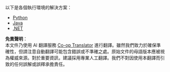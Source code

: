 <!--
CO_OP_TRANSLATOR_METADATA:
{
  "original_hash": "b38003a665ea7b9d02564a2d900e21a8",
  "translation_date": "2025-07-13T20:59:12+00:00",
  "source_file": "03-GettingStarted/06-http-streaming/solution/README.md",
  "language_code": "hk"
}
-->
以下是各個執行環境的解決方案：

- [Python](./python/README.md)
- [Java](./java/README.md)
- [.NET](./dotnet/README.md)

**免責聲明**：  
本文件乃使用 AI 翻譯服務 [Co-op Translator](https://github.com/Azure/co-op-translator) 進行翻譯。雖然我們致力於確保準確性，但請注意自動翻譯可能包含錯誤或不準確之處。原始文件的母語版本應被視為權威來源。對於重要資訊，建議採用專業人工翻譯。我們不對因使用本翻譯而引致的任何誤解或誤釋承擔責任。